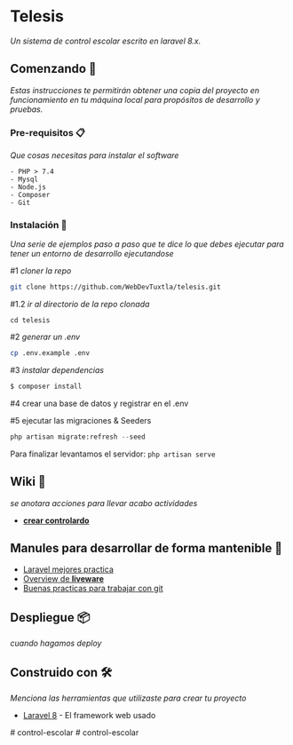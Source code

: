# Telesis

_Un sistema de control escolar escrito en laravel 8.x._

## Comenzando 🚀

_Estas instrucciones te permitirán obtener una copia del proyecto en funcionamiento en tu máquina local para propósitos de desarrollo y pruebas._

### Pre-requisitos 📋

_Que cosas necesitas para instalar el software_

```
- PHP > 7.4 
- Mysql 
- Node.js
- Composer 
- Git
```

### Instalación 🔧

_Una serie de ejemplos paso a paso que te dice lo que debes ejecutar para tener un entorno de desarrollo ejecutandose_

#1 _cloner la repo_

```zsh
git clone https://github.com/WebDevTuxtla/telesis.git
```
#1.2 _ir al directorio de la repo clonada_
```
cd telesis
```
#2 _generar un .env_

```zsh
cp .env.example .env
```
#3 _instalar dependencias_
````bash
$ composer install
````
#4 crear una base de datos y registrar en el .env

#5 ejecutar las migraciones & Seeders
```python
php artisan migrate:refresh --seed
```

Para finalizar levantamos el servidor: `php artisan serve`

## Wiki 📖
_se anotara acciones para llevar acabo actividades_
* **[crear controlardo](enlace)**

## Manules para desarrollar de forma mantenible 👔
* [Laravel mejores practica](https://www.laravelbestpractices.com/)
* [Overview de **liveware**](https://laravel-livewire.com/screencasts/installation)
* [Buenas practicas para trabajar con git](https://david-estevez.gitbooks.io/the-git-the-bad-and-the-ugly/content/es/buenas-practicas-al-trabajar-con-git.html)
## Despliegue 📦

_cuando hagamos deploy_

## Construido con 🛠️

_Menciona las herramientas que utilizaste para crear tu proyecto_

* [Laravel 8](http://www.dropwizard.io/1.0.2/docs/) - El framework web usado
<!-- * [Live](https://maven.apache.org/) - Manejador de dependencias
* [ROME](https://rometools.github.io/rome/) - Usado para generar RSS -->



<!-- ## Autores ✒️

_Los que coloboramos para que este proyecto se llevara acabo_

* **Daniel** - *Trabajo Inicial* - [villanuevand]()
* **Escandon** - *Documentación* - [fulanitodetal](#fulanito-de-tal) -->



<!-- ## Expresiones de Gratitud 🎁

* Comenta a otros sobre este proyecto 📢
* Invita una cerveza 🍺 o un café ☕ a alguien del equipo. 
* Da las gracias públicamente 🤓.
* etc. -->
#   c o n t r o l - e s c o l a r  
 #   c o n t r o l - e s c o l a r  
 